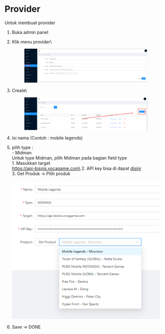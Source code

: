 # Provider

Untuk membuat provider

1. Buka admin panel
2.  Klik menu provider\


    <figure><img src="../.gitbook/assets/image (69).png" alt=""><figcaption></figcaption></figure>
3.  Create\


    <figure><img src="../.gitbook/assets/image (6) (1).png" alt=""><figcaption></figcaption></figure>
4. Isi nama (Contoh : mobile legends)
5. pilih type : \
   \- Midman\
   &#x20;  Untuk type Midman, pilih Midman pada bagian field type\
   &#x20;  1\. Masukkan target\
   &#x20;      https://api-bisnis.vocagame.com\
   &#x20;  2\. API key bisa di dapat [disini](https://bisnis.vocagame.com/panel/setting/api-key)\
   &#x20;  3\. Get Produk -> Pilih produk\
   \
   &#x20;  ![](<../.gitbook/assets/image (45).png>)
6. Save -> DONE
